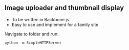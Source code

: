 Image uploader and thumbnail display
------------------------------------

* To be written in Backbone.js
* Easy to use and implement for a family site

Navigate to folder and run:
```
python -m SimpleHTTPServer
```